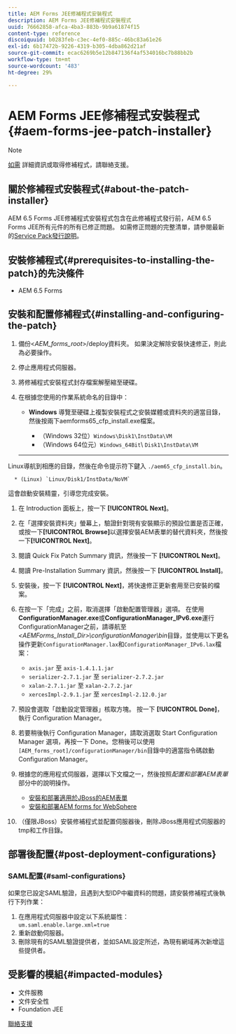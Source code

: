 ```yaml
---
title: AEM Forms JEE修補程式安裝程式
description: AEM Forms JEE修補程式安裝程式
uuid: 76662858-afca-4ba3-883b-9b9a61874f15
content-type: reference
discoiquuid: b0283feb-c3ec-4ef0-885c-46bc83a61e26
exl-id: 6b17472b-9226-4319-b305-4dba862d21af
source-git-commit: ecac6269b5e12b847136f4af534016bc7b88bb2b
workflow-type: tm+mt
source-wordcount: '483'
ht-degree: 29%

---
```


# AEM Forms JEE修補程式安裝程式{#aem-forms-jee-patch-installer}

>[!NOTE]
>
>[如需](https://www.adobe.com/tw/account/sign-in.supportportal.html) 詳細資訊或取得修補程式，請聯絡支援。

## 關於修補程式安裝程式{#about-the-patch-installer}

AEM 6.5 Forms JEE修補程式安裝程式包含在此修補程式發行前，AEM 6.5 Forms JEE所有元件的所有已修正問題。 如需修正問題的完整清單，請參閱最新的[Service Pack發行說明](sp-release-notes.md)。

## 安裝修補程式{#prerequisites-to-installing-the-patch}的先決條件

* AEM 6.5 Forms

## 安裝和配置修補程式{#installing-and-configuring-the-patch}

1. 備份&lt;*AEM_forms_root*>/deploy資料夾。 如果決定解除安裝快速修正，則此為必要操作。
1. 停止應用程式伺服器。
1. 將修補程式安裝程式封存檔案解壓縮至硬碟。
1. 在根據您使用的作業系統命名的目錄中：

   * **Windows**
導覽至硬碟上複製安裝程式之安裝媒體或資料夾的適當目錄，然後按兩下aemforms65_cfp_install.exe檔案。

      * （Windows 32位）`Windows\Disk1\InstData\VM`
      * （Windows 64位元）`Windows_64Bit`\ `Disk1\InstData\VM`
   * ****
Linux導航到相應的目錄，然後在命令提示符下鍵入 
`./aem65_cfp_install.bin`。

      * (Linux) `Linux/Disk1/InstData/NoVM`

   這會啟動安裝精靈，引導您完成安裝。

1. 在 Introduction 面板上，按一下 **[!UICONTROL Next]**。
1. 在「選擇安裝資料夾」螢幕上，驗證針對現有安裝顯示的預設位置是否正確，或按一下&#x200B;**[!UICONTROL Browse]**&#x200B;以選擇安裝AEM表單的替代資料夾，然後按一下&#x200B;**[!UICONTROL Next]**。
1. 閱讀 Quick Fix Patch Summary 資訊，然後按一下 **[!UICONTROL Next]**。
1. 閱讀 Pre-Installation Summary 資訊，然後按一下 **[!UICONTROL Install]**。
1. 安裝後，按一下 **[!UICONTROL Next]**，將快速修正更新套用至已安裝的檔案。

1. 在按一下「完成」之前，取消選擇「啟動配置管理器」選項。 在使用&#x200B;**ConfigurationManager.exe**&#x200B;或&#x200B;**ConfigurationManager_IPv6.exe**&#x200B;運行ConfigurationManager之前，請導航至&#x200B;*&lt;AEMForms_Install_Dir>\configurationManager\bin*&#x200B;目錄，並使用以下更名操作更新`ConfigurationManager.lax`和`ConfigurationManager_IPv6.lax`檔案：

   * `axis.jar` 至 `axis-1.4.1.1.jar`
   * `serializer-2.7.1.jar` 至 `serializer-2.7.2.jar`
   * `xalan-2.7.1.jar` 至 `xalan-2.7.2.jar`
   * `xercesImpl-2.9.1.jar` 至 `xercesImpl-2.12.0.jar`

1. 預設會選取「啟動設定管理器」核取方塊。 按一下 **[!UICONTROL Done]**，執行 Configuration Manager。

1. 若要稍後執行 Configuration Manager，請取消選取 Start Configuration Manager 選項，再按一下 Done。您稍後可以使用`[AEM_forms_root]/configurationManager/bin`目錄中的適當指令碼啟動Configuration Manager。

1. 根據您的應用程式伺服器，選擇以下文檔之一，然後按照&#x200B;*配置和部署AEM表單*&#x200B;部分中的說明操作。

   * [安裝和部署適用於JBoss的AEM表單](http://www.adobe.com/go/learn_aemforms_installJBoss_65_tw)
   * [安裝和部署AEM forms for WebSphere](http://www.adobe.com/go/learn_aemforms_installWebSphere_65_tw)

1. （僅限JBoss）安裝修補程式並配置伺服器後，刪除JBoss應用程式伺服器的tmp和工作目錄。

## 部署後配置{#post-deployment-configurations}

### SAML配置{#saml-configurations}

如果您已設定SAML驗證，且遇到大型IDP中繼資料的問題，請安裝修補程式後執行下列作業：

1. 在應用程式伺服器中設定以下系統屬性：\
   `um.saml.enable.large.xml=true`
1. 重新啟動伺服器。
1. 刪除現有的SAML驗證提供者，並如SAML設定所述，為現有網域再次新增這些提供者。

## 受影響的模組{#impacted-modules}

* 文件服務
* 文件安全性
* Foundation JEE

[聯絡支援](https://www.adobe.com/account/sign-in.supportportal.html)
